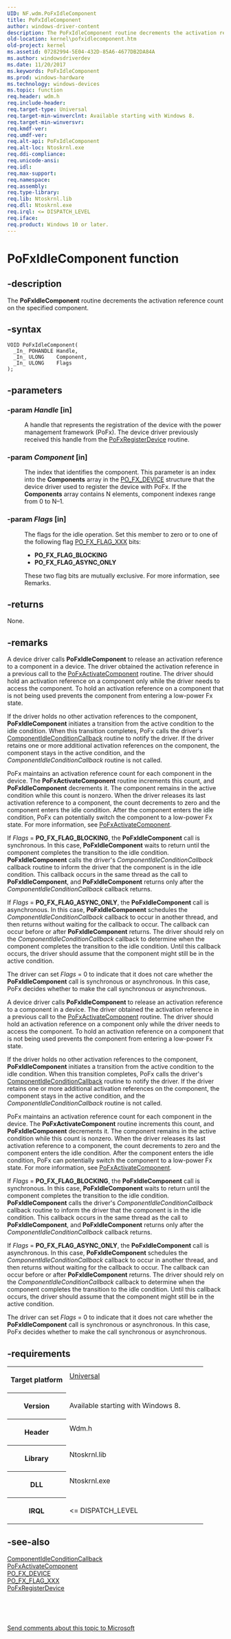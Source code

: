 ```yaml
---
UID: NF.wdm.PoFxIdleComponent
title: PoFxIdleComponent
author: windows-driver-content
description: The PoFxIdleComponent routine decrements the activation reference count on the specified component.
old-location: kernel\pofxidlecomponent.htm
old-project: kernel
ms.assetid: 07282994-5E04-432D-85A6-4677DB2DA84A
ms.author: windowsdriverdev
ms.date: 11/20/2017
ms.keywords: PoFxIdleComponent
ms.prod: windows-hardware
ms.technology: windows-devices
ms.topic: function
req.header: wdm.h
req.include-header: 
req.target-type: Universal
req.target-min-winverclnt: Available starting with Windows 8.
req.target-min-winversvr: 
req.kmdf-ver: 
req.umdf-ver: 
req.alt-api: PoFxIdleComponent
req.alt-loc: Ntoskrnl.exe
req.ddi-compliance: 
req.unicode-ansi: 
req.idl: 
req.max-support: 
req.namespace: 
req.assembly: 
req.type-library: 
req.lib: Ntoskrnl.lib
req.dll: Ntoskrnl.exe
req.irql: <= DISPATCH_LEVEL
req.iface: 
req.product: Windows 10 or later.
---
```


# PoFxIdleComponent function



## -description
<p>The <b>PoFxIdleComponent</b> routine decrements the activation reference count on the specified component.</p>


## -syntax

````
VOID PoFxIdleComponent(
  _In_ POHANDLE Handle,
  _In_ ULONG    Component,
  _In_ ULONG    Flags
);
````


## -parameters
<dl>

### -param <i>Handle</i> [in]

<dd>
<p>A handle that represents the registration of the device with the power management framework (PoFx). The device driver previously received this handle from the <a href="https://msdn.microsoft.com/library/windows/hardware/hh439521">PoFxRegisterDevice</a> routine.</p>
</dd>

### -param <i>Component</i> [in]

<dd>
<p>The index that identifies the component. This parameter is an index into the <b>Components</b> array in the <a href="https://msdn.microsoft.com/library/windows/hardware/hh439585">PO_FX_DEVICE</a> structure that the device driver used to register the device with PoFx. If the <b>Components</b> array contains N elements, component indexes range from 0 to N–1.</p>
</dd>

### -param <i>Flags</i> [in]

<dd>
<p>The flags for the idle operation. Set this member to zero or to one of the following flag <a href="kernel.po_fx_flag_xxx">PO_FX_FLAG_XXX</a> bits:</p>
<ul>
<li><b>PO_FX_FLAG_BLOCKING</b></li>
<li><b>PO_FX_FLAG_ASYNC_ONLY</b></li>
</ul>
<p>These two flag bits are mutually exclusive. For more information, see Remarks.</p>
</dd>
</dl>

## -returns
<p>None.</p>

## -remarks
<p>A device driver calls <b>PoFxIdleComponent</b> to release an activation reference to a component in a device. The driver obtained the activation reference in a previous call to the <a href="https://msdn.microsoft.com/library/windows/hardware/hh406650">PoFxActivateComponent</a> routine. The driver should hold an activation reference on a component only while the driver needs to access the component. To hold an activation reference on a component that is not being used prevents the component from entering a low-power Fx state.</p>

<p>If the driver holds no other activation references to the component, <b>PoFxIdleComponent</b> initiates a transition from the active condition to the idle condition. When this transition completes, PoFx calls the driver's <a href="https://msdn.microsoft.com/library/windows/hardware/hh406420">ComponentIdleConditionCallback</a> routine to notify the driver. If the driver retains one or more additional activation references on the component, the component stays in the active condition, and the <i>ComponentIdleConditionCallback</i> routine is not called.</p>

<p>PoFx maintains an activation reference count for each component in the device. The <b>PoFxActivateComponent</b> routine increments this count, and <b>PoFxIdleComponent</b> decrements it. The component remains in the active condition while this count is nonzero. When the driver releases its last activation reference to a component, the count decrements to zero and the component enters the idle condition. After the component enters the idle condition, PoFx can potentially switch the component to a low-power Fx state. For more information, see <a href="https://msdn.microsoft.com/library/windows/hardware/hh406650">PoFxActivateComponent</a>.</p>

<p>If <i>Flags</i> = <b>PO_FX_FLAG_BLOCKING</b>, the <b>PoFxIdleComponent</b> call is synchronous. In this case, <b>PoFxIdleComponent</b> waits to return until the component completes the transition to the idle condition. <b>PoFxIdleComponent</b> calls the driver's <i>ComponentIdleConditionCallback</i> callback routine to inform the driver that the component is in the idle condition. This callback occurs in the same thread as the call to <b>PoFxIdleComponent</b>, and <b>PoFxIdleComponent</b> returns only after the <i>ComponentIdleConditionCallback</i> callback returns.</p>

<p>If <i>Flags</i> = <b>PO_FX_FLAG_ASYNC_ONLY</b>, the <b>PoFxIdleComponent</b> call is asynchronous. In this case, <b>PoFxIdleComponent</b> schedules the <i>ComponentIdleConditionCallback</i> callback to occur in another thread, and then returns without waiting for the callback to occur. The callback can occur before or after <b>PoFxIdleComponent</b> returns. The driver should rely on the <i>ComponentIdleConditionCallback</i> callback to determine when the component completes the transition to the idle condition. Until this callback occurs, the driver should assume that the component might still be in the active condition.</p>

<p>The driver can set <i>Flags</i> = 0 to indicate that it does not care whether the <b>PoFxIdleComponent</b> call is synchronous or asynchronous. In this case, PoFx decides whether to make the call synchronous or asynchronous.</p>

<p>A device driver calls <b>PoFxIdleComponent</b> to release an activation reference to a component in a device. The driver obtained the activation reference in a previous call to the <a href="https://msdn.microsoft.com/library/windows/hardware/hh406650">PoFxActivateComponent</a> routine. The driver should hold an activation reference on a component only while the driver needs to access the component. To hold an activation reference on a component that is not being used prevents the component from entering a low-power Fx state.</p>

<p>If the driver holds no other activation references to the component, <b>PoFxIdleComponent</b> initiates a transition from the active condition to the idle condition. When this transition completes, PoFx calls the driver's <a href="https://msdn.microsoft.com/library/windows/hardware/hh406420">ComponentIdleConditionCallback</a> routine to notify the driver. If the driver retains one or more additional activation references on the component, the component stays in the active condition, and the <i>ComponentIdleConditionCallback</i> routine is not called.</p>

<p>PoFx maintains an activation reference count for each component in the device. The <b>PoFxActivateComponent</b> routine increments this count, and <b>PoFxIdleComponent</b> decrements it. The component remains in the active condition while this count is nonzero. When the driver releases its last activation reference to a component, the count decrements to zero and the component enters the idle condition. After the component enters the idle condition, PoFx can potentially switch the component to a low-power Fx state. For more information, see <a href="https://msdn.microsoft.com/library/windows/hardware/hh406650">PoFxActivateComponent</a>.</p>

<p>If <i>Flags</i> = <b>PO_FX_FLAG_BLOCKING</b>, the <b>PoFxIdleComponent</b> call is synchronous. In this case, <b>PoFxIdleComponent</b> waits to return until the component completes the transition to the idle condition. <b>PoFxIdleComponent</b> calls the driver's <i>ComponentIdleConditionCallback</i> callback routine to inform the driver that the component is in the idle condition. This callback occurs in the same thread as the call to <b>PoFxIdleComponent</b>, and <b>PoFxIdleComponent</b> returns only after the <i>ComponentIdleConditionCallback</i> callback returns.</p>

<p>If <i>Flags</i> = <b>PO_FX_FLAG_ASYNC_ONLY</b>, the <b>PoFxIdleComponent</b> call is asynchronous. In this case, <b>PoFxIdleComponent</b> schedules the <i>ComponentIdleConditionCallback</i> callback to occur in another thread, and then returns without waiting for the callback to occur. The callback can occur before or after <b>PoFxIdleComponent</b> returns. The driver should rely on the <i>ComponentIdleConditionCallback</i> callback to determine when the component completes the transition to the idle condition. Until this callback occurs, the driver should assume that the component might still be in the active condition.</p>

<p>The driver can set <i>Flags</i> = 0 to indicate that it does not care whether the <b>PoFxIdleComponent</b> call is synchronous or asynchronous. In this case, PoFx decides whether to make the call synchronous or asynchronous.</p>

## -requirements
<table>
<tr>
<th width="30%">
<p>Target platform</p>
</th>
<td width="70%">
<dl>
<dt><a href="http://go.microsoft.com/fwlink/p/?linkid=531356" target="_blank">Universal</a></dt>
</dl>
</td>
</tr>
<tr>
<th width="30%">
<p>Version</p>
</th>
<td width="70%">
<p>Available starting with Windows 8.</p>
</td>
</tr>
<tr>
<th width="30%">
<p>Header</p>
</th>
<td width="70%">
<dl>
<dt>Wdm.h</dt>
</dl>
</td>
</tr>
<tr>
<th width="30%">
<p>Library</p>
</th>
<td width="70%">
<dl>
<dt>Ntoskrnl.lib</dt>
</dl>
</td>
</tr>
<tr>
<th width="30%">
<p>DLL</p>
</th>
<td width="70%">
<dl>
<dt>Ntoskrnl.exe</dt>
</dl>
</td>
</tr>
<tr>
<th width="30%">
<p>IRQL</p>
</th>
<td width="70%">
<p>&lt;= DISPATCH_LEVEL</p>
</td>
</tr>
</table>

## -see-also
<dl>
<dt>
<a href="https://msdn.microsoft.com/library/windows/hardware/hh406420">ComponentIdleConditionCallback</a>
</dt>
<dt>
<a href="https://msdn.microsoft.com/library/windows/hardware/hh406650">PoFxActivateComponent</a>
</dt>
<dt>
<a href="https://msdn.microsoft.com/library/windows/hardware/hh439585">PO_FX_DEVICE</a>
</dt>
<dt>
<a href="kernel.po_fx_flag_xxx">PO_FX_FLAG_XXX</a>
</dt>
<dt>
<a href="https://msdn.microsoft.com/library/windows/hardware/hh439521">PoFxRegisterDevice</a>
</dt>
</dl>
<p> </p>
<p> </p>
<p><a href="mailto:wsddocfb@microsoft.com?subject=Documentation%20feedback [kernel\kernel]:%20PoFxIdleComponent routine%20 RELEASE:%20(11/20/2017)&amp;body=%0A%0APRIVACY STATEMENT%0A%0AWe use your feedback to improve the documentation. We don't use your email address for any other purpose, and we'll remove your email address from our system after the issue that you're reporting is fixed. While we're working to fix this issue, we might send you an email message to ask for more info. Later, we might also send you an email message to let you know that we've addressed your feedback.%0A%0AFor more info about Microsoft's privacy policy, see http://privacy.microsoft.com/en-us/default.aspx." title="Send comments about this topic to Microsoft">Send comments about this topic to Microsoft</a></p>
